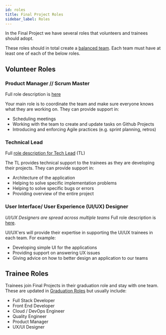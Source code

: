 ```yaml
---
id: roles
title: Final Project Roles
sidebar_label: Roles
---
```


In the Final Project we have several roles that volunteers and trainees should adopt.

These roles should in total create a [balanced team](https://www.youtube.com/watch?v=Z_Q4Q8rCVpU). Each team must have at least one of each of the below roles.

## Volunteer Roles

### Product Manager // Scrum Master
Full role description is [here](https://docs.codeyourfuture.io/volunteers/teams-1/cyf-products-final-projects/roles/product-manager)

Your main role is to coordinate the team and make sure everyone knows what they are working on. They can provide support in:
- Scheduling meetings
- Working with the team to create and update tasks on Github Projects
- Introducing and enforcing Agile practices (e.g. sprint planning, retros)

### Technical Lead
Full [role description for Tech Lead](https://docs.codeyourfuture.io/volunteers/teams-1/cyf-products-final-projects/roles/tech-lead) (TL)

The TL provides technical support to the trainees as they are developing their projects. They can provide support in:
- Architecture of the application
- Helping to solve specific implementation problems
- Helping to solve specific bugs or errors
- Providing overview of the entire project

### User Interface/ User Experience (UI/UX) Designer
_UI/UX Designers are spread across multiple teams_
Full role description is [here](https://docs.codeyourfuture.io/volunteers/teams-1/cyf-products-final-projects/roles/ui-ux-designer).

UI/UX'ers will provide their expertise in supporting the UI/UX trainees in each team. For example:
- Developing simple UI for the applications
- Providing support on answering UX issues
- Giving advice on how to better design an application to our teams


## Trainee Roles
Trainees join Final Projects in their graduation role and stay with one team. These are updated in [Graduation Roles](https://docs.google.com/document/d/1HHjftKmMqAT8zaxQubj5ixBrJqVcwLLNrAFLXGcn4N4/edit?usp=sharing) but usually include:

- Full Stack Developer
- Front End Developer
- Cloud / DevOps Engineer 
- Quality Engineer
- Product Manager
- UX/UI Designer
